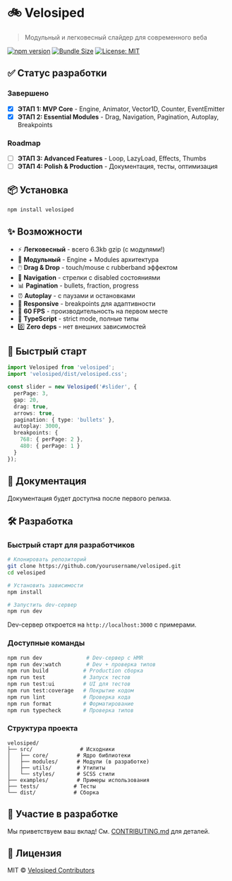 # 🚲 Velosiped

> Модульный и легковесный слайдер для современного веба

[![npm version](https://img.shields.io/npm/v/velosiped.svg)](https://www.npmjs.com/package/velosiped)
[![Bundle Size](https://img.shields.io/bundlephobia/minzip/velosiped)](https://bundlephobia.com/package/velosiped)
[![License: MIT](https://img.shields.io/badge/License-MIT-blue.svg)](LICENSE)

## ✅ Статус разработки

### Завершено

- [x] **ЭТАП 1: MVP Core** - Engine, Animator, Vector1D, Counter, EventEmitter
- [x] **ЭТАП 2: Essential Modules** - Drag, Navigation, Pagination, Autoplay, Breakpoints

### Roadmap

- [ ] **ЭТАП 3: Advanced Features** - Loop, LazyLoad, Effects, Thumbs
- [ ] **ЭТАП 4: Polish & Production** - Документация, тесты, оптимизация

## 📦 Установка

```bash
npm install velosiped
```

## ✨ Возможности

- ⚡ **Легковесный** - всего 6.3kb gzip (с модулями!)
- 🎯 **Модульный** - Engine + Modules архитектура
- 🖱️ **Drag & Drop** - touch/mouse с rubberband эффектом
- 🎨 **Navigation** - стрелки с disabled состояниями
- 📊 **Pagination** - bullets, fraction, progress
- ⏰ **Autoplay** - с паузами и остановками
- 📱 **Responsive** - breakpoints для адаптивности
- 🚀 **60 FPS** - производительность на первом месте
- 💎 **TypeScript** - strict mode, полные типы
- 0️⃣ **Zero deps** - нет внешних зависимостей

## 🚀 Быстрый старт

```typescript
import Velosiped from 'velosiped';
import 'velosiped/dist/velosiped.css';

const slider = new Velosiped('#slider', {
  perPage: 3,
  gap: 20,
  drag: true,
  arrows: true,
  pagination: { type: 'bullets' },
  autoplay: 3000,
  breakpoints: {
    768: { perPage: 2 },
    480: { perPage: 1 }
  }
});
```

## 📖 Документация

Документация будет доступна после первого релиза.

## 🛠️ Разработка

### Быстрый старт для разработчиков

```bash
# Клонировать репозиторий
git clone https://github.com/yourusername/velosiped.git
cd velosiped

# Установить зависимости
npm install

# Запустить dev-сервер
npm run dev
```

Dev-сервер откроется на `http://localhost:3000` с примерами.

### Доступные команды

```bash
npm run dev              # Dev-сервер с HMR
npm run dev:watch        # Dev + проверка типов
npm run build           # Production сборка
npm run test            # Запуск тестов
npm run test:ui         # UI для тестов
npm run test:coverage   # Покрытие кодом
npm run lint            # Проверка кода
npm run format          # Форматирование
npm run typecheck       # Проверка типов
```

### Структура проекта

```
velosiped/
├── src/               # Исходники
│   ├── core/         # Ядро библиотеки
│   ├── modules/      # Модули (в разработке)
│   ├── utils/        # Утилиты
│   └── styles/       # SCSS стили
├── examples/         # Примеры использования
├── tests/           # Тесты
└── dist/            # Сборка
```

## 🤝 Участие в разработке

Мы приветствуем ваш вклад! См. [CONTRIBUTING.md](CONTRIBUTING.md) для деталей.

## 📄 Лицензия

MIT © [Velosiped Contributors](LICENSE)

